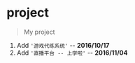 # project
> My project

1. Add `'游戏代练系统'`  -- **2016/10/17**
2. Add `'直播平台 -- 上学啦'`  -- **2016/11/04**
   ​

